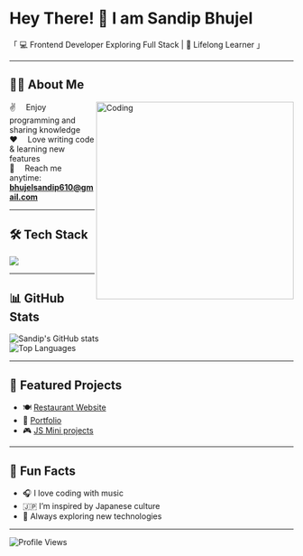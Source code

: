 # Hey There! 👋 I am Sandip Bhujel  

「 💻 Frontend Developer Exploring Full Stack | 🌱 Lifelong Learner 」  

---

## 👨‍💻 About Me  

<img align="right" alt="Coding" width="350" src="https://media.giphy.com/media/qgQUggAC3Pfv687qPC/giphy.gif" />

✌️  Enjoy programming and sharing knowledge  
❤️  Love writing code & learning new features  
📧  Reach me anytime: **bhujelsandip610@gmail.com**  

---

## 🛠️ Tech Stack  

<p align="left">
  <img src="https://skillicons.dev/icons?i=js,ts,react,spring,html,css,tailwind,bootstrap,wordpress,canva,vscode,git,github&perline=6"/>
</p>

---

## 📊 GitHub Stats  

![Sandip's GitHub stats](https://github-readme-stats.vercel.app/api?username=sandip-bhujel&show_icons=true&theme=radical)  
![Top Languages](https://github-readme-stats.vercel.app/api/top-langs/?username=sandip-bhujel&layout=compact&theme=radical)  

---

## 🚀 Featured Projects  
- 🍽️ [Restaurant Website](https://github.com/sandip-bhujel/restaurant-website)  
- 📝 [Portfolio](https://github.com/sandip-bhujel/portfolio)  
- 🎮 [JS Mini projects](https://github.com/sandip-bhujel/js-mini-games)  

---

## 🎉 Fun Facts  
- 🎧 I love coding with music  
- 🇯🇵 I’m inspired by Japanese culture  
- 🚀 Always exploring new technologies  

---

![Profile Views](https://komarev.com/ghpvc/?username=sandip-bhujel&color=blue&style=flat)
